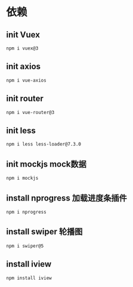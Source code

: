 # 依赖
## init Vuex
`npm i vuex@3 `
## init axios
`npm i vue-axios`
## init router
`npm i vue-router@3`
## init less
`npm i less less-loader@7.3.0`
## init mockjs mock数据
`npm i mockjs`
## install nprogress 加载进度条插件
`npm i nprogress`
## install swiper 轮播图
`npm i swiper@5`
## install iview 
`npm install iview`